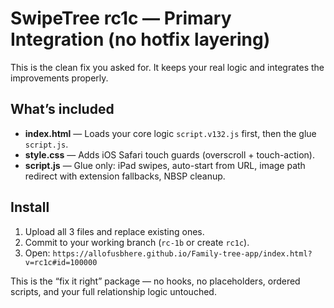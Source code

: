 # SwipeTree rc1c — Primary Integration (no hotfix layering)

This is the clean fix you asked for. It keeps your real logic and integrates the improvements properly.

## What’s included
- **index.html** — Loads your core logic `script.v132.js` first, then the glue `script.js`.
- **style.css** — Adds iOS Safari touch guards (overscroll + touch-action).
- **script.js** — Glue only: iPad swipes, auto-start from URL, image path redirect with extension fallbacks, NBSP cleanup.

## Install
1. Upload all 3 files and replace existing ones.
2. Commit to your working branch (`rc-1b` or create `rc1c`).
3. Open: `https://allofusbhere.github.io/Family-tree-app/index.html?v=rc1c#id=100000`

This is the “fix it right” package — no hooks, no placeholders, ordered scripts, and your full relationship logic untouched.